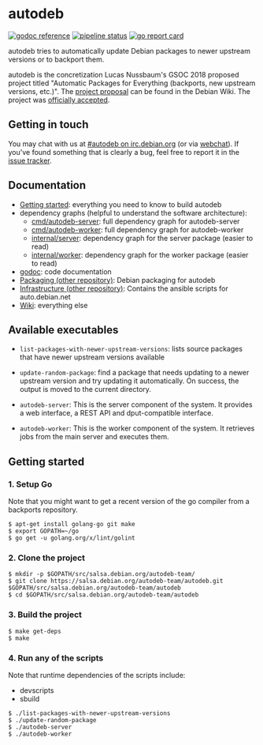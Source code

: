 # autodeb

[![godoc reference](https://godoc.org/salsa.debian.org/autodeb-team/autodeb?status.svg)](http://godoc.org/salsa.debian.org/autodeb-team/autodeb)
[![pipeline status](https://salsa.debian.org/autodeb-team/autodeb/badges/master/pipeline.svg)](https://salsa.debian.org/autodeb-team/autodeb/commits/master)
[![go report card](https://goreportcard.com/badge/salsa.debian.org/autodeb-team/autodeb)](https://goreportcard.com/report/salsa.debian.org/autodeb-team/autodeb)

autodeb tries to automatically update Debian packages to newer upstream versions or to backport them.

autodeb is the concretization Lucas Nussbaum's GSOC 2018 proposed project titled "Automatic Packages for Everything (backports, new upstream versions, etc.)". The [project proposal](https://wiki.debian.org/SummerOfCode2018/Projects) can be found in the Debian Wiki. The project was [officially accepted](https://summerofcode.withgoogle.com/projects/#5560246244737024).

## Getting in touch

You may chat with us at [#autodeb on irc.debian.org](irc://irc.debian.org:6667/autodeb) (or via [webchat](https://webchat.oftc.net/?channels=autodeb)). If you've found something that is clearly a bug, feel free to report it in the [issue tracker](https://salsa.debian.org/autodeb-team/autodeb/issues).

## Documentation

 - [Getting started](#getting-started): everything you need to know to build autodeb
 - dependency graphs (helpful to understand the software architecture):
   + [cmd/autodeb-server](https://autodeb-team.pages.debian.net/autodeb/dependency-graph-autodeb-server.svg): full dependency graph for autodeb-server
   + [cmd/autodeb-worker](https://autodeb-team.pages.debian.net/autodeb/dependency-graph-autodeb-worker.svg): full dependency graph for autodeb-worker
   + [internal/server](https://autodeb-team.pages.debian.net/autodeb/dependency-graph-server.svg): dependency graph for the server package (easier to read)
   + [internal/worker](https://autodeb-team.pages.debian.net/autodeb/dependency-graph-worker.svg): dependency graph for the worker package (easier to read)
 - [godoc](https://godoc.org/salsa.debian.org/autodeb-team/autodeb): code documentation
 - [Packaging (other repository)](https://salsa.debian.org/autodeb-team/autodeb-packaging/blob/master/debian/README.md): Debian packaging for autodeb
 - [Infrastructure (other repository)](https://salsa.debian.org/autodeb-team/infrastructure): Contains the ansible scripts for auto.debian.net
 - [Wiki](https://salsa.debian.org/autodeb-team/autodeb/wikis/home): everything else

## Available executables

- ``list-packages-with-newer-upstream-versions``: lists source packages that have newer upstream versions available

- ``update-random-package``: find a package that needs updating to a newer upstream version and try updating it automatically. On success, the output is moved to the current directory.

- ``autodeb-server``: This is the server component of the system. It provides a web interface, a REST API and dput-compatible interface.

- ``autodeb-worker``: This is the worker component of the system. It retrieves jobs from the main server and executes them.

## Getting started

### 1. Setup Go

Note that you might want to get a recent version of the go compiler from a backports repository.

```shell
$ apt-get install golang-go git make
$ export GOPATH=~/go
$ go get -u golang.org/x/lint/golint
```

### 2. Clone the project

```shell
$ mkdir -p $GOPATH/src/salsa.debian.org/autodeb-team/
$ git clone https://salsa.debian.org/autodeb-team/autodeb.git $GOPATH/src/salsa.debian.org/autodeb-team/autodeb
$ cd $GOPATH/src/salsa.debian.org/autodeb-team/autodeb
```

### 3. Build the project

```shell
$ make get-deps
$ make
```

### 4. Run any of the scripts

Note that runtime dependencies of the scripts include:
 - devscripts
 - sbuild

```shell
$ ./list-packages-with-newer-upstream-versions
$ ./update-random-package
$ ./autodeb-server
$ ./autodeb-worker
```
